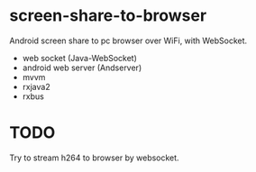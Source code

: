 # screen-share-to-browser
Android screen share to pc browser over WiFi, with WebSocket.
- web socket (Java-WebSocket)
- android web server (Andserver)
- mvvm
- rxjava2
- rxbus
# TODO
Try to stream h264 to browser by websocket.
